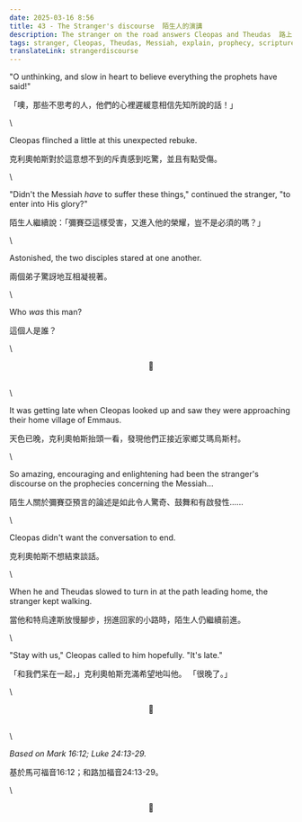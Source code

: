 ```yaml
---
date: 2025-03-16 8:56
title: 43 - The Stranger's discourse  陌生人的演講
description: The stranger on the road answers Cleopas and Theudas  路上的陌生人回答了克利奧帕斯和特烏達斯
tags: stranger, Cleopas, Theudas, Messiah, explain, prophecy, scripture, stay, invite
translateLink: strangerdiscourse
---
```


"O unthinking, and slow in heart to believe everything the prophets have said!" 

「噢，那些不思考的人，他們的心裡遲緩意相信先知所說的話！」

\

Cleopas flinched a little at this unexpected rebuke.

克利奧帕斯對於這意想不到的斥責感到吃驚，並且有點受傷。

\

"Didn't the Messiah *have* to suffer these things," continued the stranger, "to enter into His glory?"

陌生人繼續說：「彌賽亞這樣受害，又進入他的榮耀，豈不是必須的嗎？」

\

Astonished, the two disciples stared at one another. 

兩個弟子驚訝地互相凝視著。

\

Who *was* this man?

這個人是誰？

\

<center>💠</center>

\
\

It was getting late when Cleopas looked up and saw they were approaching their home village of Emmaus.

天色已晚，克利奧帕斯抬頭一看，發現他們正接近家鄉艾瑪烏斯村。

\

So amazing, encouraging and enlightening had been the stranger's discourse on the prophecies concerning the Messiah...

陌生人關於彌賽亞預言的論述是如此令人驚奇、鼓舞和有啟發性......

\

Cleopas didn't want the conversation to end.

克利奧帕斯不想結束談話。

\

When he and Theudas slowed to turn in at the path leading home, the stranger kept walking.

當他和特烏達斯放慢腳步，拐進回家的小路時，陌生人仍繼續前進。

\

"Stay with us," Cleopas called to him hopefully. "It's late."

「和我們呆在一起，」克利奧帕斯充滿希望地叫他。 「很晚了。」

\

<center>💠</center>

\
\

*Based on Mark 16:12; Luke 24:13-29.*

基於馬可福音16:12；和路加福音24:13-29。

\

<center>💠</center>
